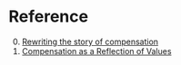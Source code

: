 # Reference

0. [Rewriting the story of compensation](https://news.shopify.com/rewriting-the-story-of-compensation#)
0. [Compensation as a Reflection of Values](https://oxide.computer/blog/compensation-as-a-reflection-of-values)

